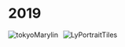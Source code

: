 # 2019 


<img src="src/Tokyo-Marylin.png"
     alt="tokyoMarylin"
     style="float: left; margin-right: 10px;" />
     
<img src="src/LyPortraitTiles.png"
     alt="LyPortraitTiles"
     style="float: left; margin-right: 10px;" />

